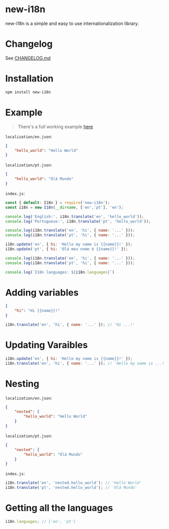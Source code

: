 # new-i18n

new-i18n is a simple and easy to use internationalization library.

# Changelog

See [CHANGELOG.md](https://github.com/AndrewLaneX/new-i18n/blob/typescript/CHANGELOG.md)

# Installation

```sh
npm install new-i18n
```

# Example

> There's a full working example [here](https://gist.github.com/AndrewLaneX/618298c5ef179eebc511ca8c8a82eb76)

`localization/en.json`:

```json
{
    "hello_world": "Hello World"
}
```

`localization/pt.json`:

```json
{
    "hello_world": "Olá Mundo"
}
```

`index.js`:

```js
const { default: I18n } = require('new-i18n');
const i18n = new I18n(__dirname, ['en','pt'], 'en');

console.log('English:', i18n.translate('en', 'hello_world'));
console.log('Portuguese:', i18n.translate('pt', 'hello_world'));

console.log(i18n.translate('en', 'hi', { name: '...' }));
console.log(i18n.translate('pt', 'hi', { name: '...' }));

i18n.update('en', { hi: 'Hello my name is {{name}}!' });
i18n.update('pt', { hi: 'Olá meu nome é {{name}}!' });

console.log(i18n.translate('en', 'hi', { name: '...' }));
console.log(i18n.translate('pt', 'hi', { name: '...' }));

console.log(`I18n languages: ${i18n.languages}`)
```

# Adding variables

[//]: # '{% raw %}'

```json
{
    "hi": "Hi {{name}}!"
}
```

[//]: # '{% endraw %}'

```js
i18n.translate('en', 'hi', { name: '...' }); // 'Hi ...!'
```

# Updating Varaibles

[//]: # '{% raw %}'

```js
i18n.update('en', { hi: 'Hello my name is {{name}}!' });
i18n.translate('en', 'hi', { name: '...' }); // 'Hello my name is ...!'
```

[//]: # '{% endraw %}'

# Nesting

`localization/en.json`:

```json
{
    "nested": {
        "hello_world": "Hello World"
    }
}
```

`localization/pt.json`:

```json
{
    "nested": {
        "hello_world": "Olá Mundo"
    }
}
```

`index.js`:

```js
i18n.translate('en', 'nested.hello_world'); // 'Hello World'
i18n.translate('pt', 'nested.hello_world'); // 'Olá Mundo'
```

# Getting all the languages

```js
i18n.languages; // ['en', 'pt']
```
